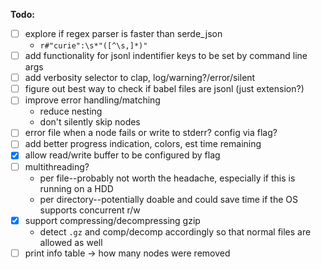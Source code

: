 **Todo:**

- [ ] explore if regex parser is faster than serde_json
  - `r#"curie":\s*"([^\s,]*)"`
- [ ] add functionality for jsonl indentifier keys to be set by command line args
- [ ] add verbosity selector to clap, log/warning?/error/silent
- [ ] figure out best way to check if babel files are jsonl (just extension?)
- [ ] improve error handling/matching
  - reduce nesting
  - don't silently skip nodes
- [ ] error file when a node fails or write to stderr? config via flag?
- [ ] add better progress indication, colors, est time remaining
- [x] allow read/write buffer to be configured by flag
- [ ] multithreading?
  - per file--probably not worth the headache, especially if this is running on a HDD
  - per directory--potentially doable and could save time if the OS supports concurrent r/w
- [x] support compressing/decompressing gzip
  - detect `.gz` and comp/decomp accordingly so that normal files are allowed as well
- [ ] print info table -> how many nodes were removed
